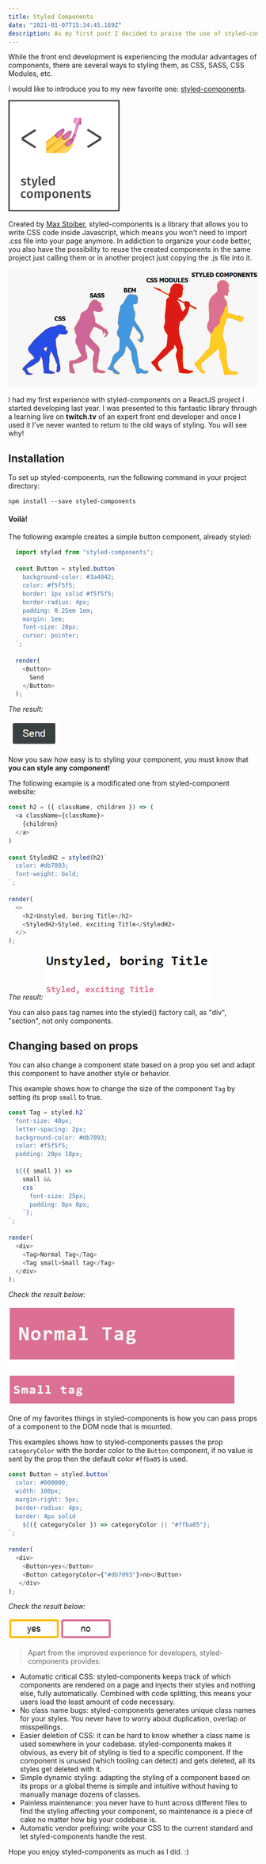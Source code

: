 ```yaml
---
title: Styled Components
date: "2021-01-07T15:34:45.169Z"
description: As my first post I decided to praise the use of styled-components library in ReactJS applications and show how your front end projects will become more organized and easy to develop with its use.
---
```


While the front end development is experiencing the modular advantages of components, there are several ways to styling them, as CSS, SASS, CSS Modules, etc. 

I would like to introduce you to my new favorite one: [styled-components](https://styled-components.com/). 

![Styled Components Logo ](./styled-component-logo.png)

Created by [Max Stoiber](https://mxstbr.com), styled-components is a library that allows you to write CSS code inside Javascript, which means you won't need to import .css file into your page anymore. In addiction to organize your code better, you also have the possibility to reuse the created components in the same project just calling them or in another project just copying the .js file into it.

![Evolution](./evolution.png)

I had my first experience with styled-components on a ReactJS project I started developing last year. I was presented to this fantastic library through a learning live on **twitch.tv** of an expert front end developer and once I used it I've never wanted to return to the old ways of styling. You will see why!

## Installation

To set up styled-components, run the following command in your project directory:

```
npm install --save styled-components
```

#### Voilà!

The following example creates a simple button component, already styled:

```js
  import styled from "styled-components";

  const Button = styled.button`
    background-color: #3a4042;
    color: #f5f5f5;
    border: 1px solid #f5f5f5;
    border-radius: 4px;
    padding: 0.25em 1em;
    margin: 1em;
    font-size: 20px;
    cursor: pointer;
  `;

  render(
    <Button> 
      Send
    </Button>
  );
```
*The result:*

![Button](./button.png)

Now you saw how easy is to styling your component, you must know that **you can style any component!** 

The following example is a modificated one from styled-component website:

```js
const h2 = ({ className, children }) => (
  <a className={className}>
    {children}
  </a>
)

const StyledH2 = styled(h2)`
  color: #db7093;
  font-weight: bold;
`;

render(
  <>
    <h2>Unstyled, boring Title</h2>
    <StyledH2>Styled, exciting Title</StyledH2>
  </>
);
```
*The result:*
![Title](./title.png)

You can also pass tag names into the styled() factory call, as "div", "section", not only components.

## Changing based on props

You can also change a component state based on a prop you set and adapt this component to have another style or behavior. 

This example shows how to change the size of the component `Tag` by setting its prop `small` to true.

```js
const Tag = styled.h2`
  font-size: 40px;
  letter-spacing: 2px;
  background-color: #db7093;
  color: #f5f5f5;
  padding: 20px 18px;

  ${({ small }) =>
    small &&
    css`
      font-size: 25px;
      padding: 8px 8px;
    `};
`;

render(
  <div>
    <Tag>Normal Tag</Tag>
    <Tag small>Small tag</Tag>
  </div>
);
```
*Check the result below:*

![Title](./tag.png)

One of my favorites things in styled-components is how you can pass props of a component to the DOM node that is mounted.

This examples shows how to styled-components passes the prop `categoryColor` with the border color to the `Button` component, if no value is sent by the prop then the default color `#ffba05` is used.

```js
const Button = styled.button`
  color: #000000;
  width: 100px; 
  margin-right: 5px;
  border-radius: 4px;
  border: 4px solid
    ${({ categoryColor }) => categoryColor || "#ffba05"};
`;

render(
  <div>
    <Button>yes</Button>
    <Button categoryColor={"#db7093"}>no</Button>
   </div>
);
```
*Check the result below:*

![Props](./props.png)

>Apart from the improved experience for developers, styled-components provides:

* Automatic critical CSS: styled-components keeps track of which components are rendered on a page and injects their styles and nothing else, fully automatically. Combined with code splitting, this means your users load the least amount of code necessary.
* No class name bugs: styled-components generates unique class names for your styles. You never have to worry about duplication, overlap or misspellings.
* Easier deletion of CSS: it can be hard to know whether a class name is used somewhere in your codebase. styled-components makes it obvious, as every bit of styling is tied to a specific component. If the component is unused (which tooling can detect) and gets deleted, all its styles get deleted with it.
* Simple dynamic styling: adapting the styling of a component based on its props or a global theme is simple and intuitive without having to manually manage dozens of classes.
* Painless maintenance: you never have to hunt across different files to find the styling affecting your component, so maintenance is a piece of cake no matter how big your codebase is.
* Automatic vendor prefixing: write your CSS to the current standard and let styled-components handle the rest.

Hope you enjoy styled-components as much as I did. :)
